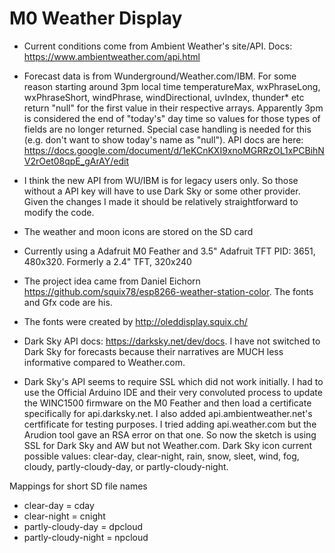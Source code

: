 M0 Weather Display
========

* Current conditions come from Ambient Weather's site/API. Docs: https://www.ambientweather.com/api.html
* Forecast data is from Wunderground/Weather.com/IBM. For some reason starting around 3pm local time temperatureMax, wxPhraseLong, wxPhraseShort, windPhrase, windDirectional, uvIndex, thunder* etc return "null" for the first value in their respective arrays. Apparently 3pm is considered the end of "today's" day time so values for those types of fields are no longer returned. Special case handling is needed for this (e.g. don't want to show today's name as "null"). API docs are here: https://docs.google.com/document/d/1eKCnKXI9xnoMGRRzOL1xPCBihNV2rOet08qpE_gArAY/edit
* I think the new API from WU/IBM is for legacy users only. So those without a API key will have to use Dark Sky or some other provider. Given the changes I made it should be relatively straightforward to modify the code.
* The weather and moon icons are stored on the SD card
* Currently using a Adafruit M0 Feather and 3.5" Adafruit TFT PID: 3651, 480x320. Formerly a 2.4" TFT, 320x240
* The project idea came from Daniel Eichorn https://github.com/squix78/esp8266-weather-station-color. The fonts and Gfx code are his.
* The fonts were created by http://oleddisplay.squix.ch/

* Dark Sky API docs: https://darksky.net/dev/docs. I have not switched to Dark Sky for forecasts because their narratives are MUCH less informative compared to Weather.com.
* Dark Sky's API seems to require SSL which did not work initially. I had to use the Official Arduino IDE and their very convoluted process to update the WINC1500 firmware on the M0 Feather and then load a certificate specifically for api.darksky.net. I also added api.ambientweather.net's certfificate for testing purposes. I tried adding api.weather.com but the Arudion tool gave an RSA error on that one. So now the sketch is using SSL for Dark Sky and AW but not Weather.com. Dark Sky icon current possible values:  clear-day, clear-night, rain, snow, sleet, wind, fog, cloudy, partly-cloudy-day, or partly-cloudy-night.

Mappings for short SD file names
- clear-day = cday
- clear-night = cnight
- partly-cloudy-day = dpcloud
- partly-cloudy-night = npcloud
